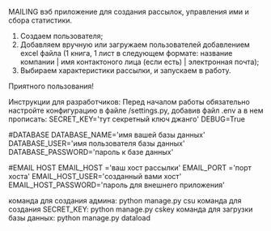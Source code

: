 MAILING
вэб приложение для создания рассылок, управления ими и сбора статистики.
1. Создаем пользователя;
2. Добавляем вручную или загружаем пользователей добавлением excel файла (1 книга, 1 лист в следующем формате:
название компании | имя контактоного лица (если есть) | электронная почта);
3. Выбираем характеристики рассылки, и запускаем в работу.

Приятного пользования!

Инструкции для разработчиков:
Перед началом работы обязательно настройте конфигурацию в файле /settings.py, добавив файл .env
а в нем прописать:
SECRET_KEY='тут секретный ключ джанго'
DEBUG=True

#DATABASE
DATABASE_NAME='имя вашей базы данных'
DATABASE_USER='имя пользователя базы данных'
DATABASE_PASSWORD='пароль к базе данных'


#EMAIL HOST
EMAIL_HOST ='ваш хост рассылки'
EMAIL_PORT ='порт хоста'
EMAIL_HOST_USER='созданный вами хост'
EMAIL_HOST_PASSWORD='пароль для внешнего приложения'

команда для создания админа: python manage.py csu
команда для создания SECRET_KEY: python manage.py cskey
команда для загрузки базы данных: python manage.py dataload